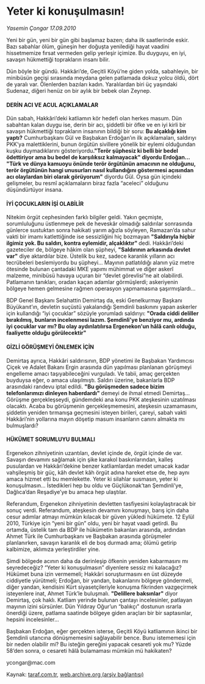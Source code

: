 # Yeter ki konuşulmasın!

*Yasemin Çongar 17.09.2010*

<div class="yazi"><p>Yeni bir gün, yeni bir gün gibi başlamaz bazen; daha ilk saatlerinde eskir. Bazı sabahlar ölüm, güneşin her doğuşta yenilediği hayat vaadini hissetmemize fırsat vermeden gelip yerleşir içimize. Bu duyguyu, en iyi, savaşın hükmettiği toprakların insanı bilir.</p>
<p>Dün böyle bir gündü. Hakkâri’de, Geçitli Köyü’ne giden yolda, sabahleyin, bir minibüsün geçişi sırasında meydana gelen patlamada dokuz yolcu öldü, dört de yaralı var. Ölenlerden bazıları kadın. Yaralılardan biri üç yaşındaki Sudenaz, diğeri henüz on bir aylık bir bebek olan Zeynep.</p>
<h4>DERİN ACI VE ACUL AÇIKLAMALAR</h4>
<p>Dün sabah, Hakkâri’deki katliamın kör hedefi olan herkes masum. Dün sabahtan kalan duygu ise, derin bir acı, şiddetli bir öfke ve en iyi kirli bir savaşın hükmettiği toprakların insanının bildiği bir soru: <b>Bu alçaklığı kim yaptı?</b> Cumhurbaşkanı Gül ve Başbakan Erdoğan’ın ilk açıklamaları, saldırıyı PKK’ya malettiklerini, bunun örgütün sivillere yönelik bir eylemi olduğundan kuşku duymadıklarını gösteriyordu<b>."Terör şüphesiz ki belli bir bedel ödettiriyor ama bu bedel de karşılıksız kalmayacak" diyordu Erdoğan... "Türk ve dünya kamuoyu önünde terör örgütünün amacının ne olduğunu, terör örgütünün hangi unusurları nasıl kullandığını göstermesi açısından acı olaylardan biri olarak görüyorum"</b> diyordu Gül. Oysa gün içindeki gelişmeler, bu resmî açıklamaların biraz fazla “aceleci” olduğunu düşündürtüyor insana.</p>
<h4>İYİ ÇOCUKLARIN İŞİ OLABİLİR</h4>
<p>Nitekim örgüt cephesinden farklı bilgiler geldi. Yakın geçmişte, sorumluluğunu üstlenmeye pek de heveskâr olmadığı saldırılar sonrasında günlerce sustuktan sonra hakikati yarım ağızla söyleyen, Ramazan’da sahur vakti bir imamı katlettiğinde ise sessizliğini hiç bozmayan <b>"Saldırıyla hiçbir ilgimiz yok. Bu saldırı, kontra eylemidir, alçaklıktır" </b>dedi. Hakkâri’deki gazeteciler de, bölgeye hâkim olan şüpheyi, <b>"Saldırının arkasında devlet var"</b> diye aktardılar bize. Üstelik bu kez, sadece karanlık yılların acı tecrübeleri beslemiyordu bu şüpheyi... Mayının patlatıldığı alanın yüz metre ötesinde bulunan çantadaki MKE yapımı mühimmat ve diğer askerî malzeme, minibüsü havaya uçuran bir “devlet görevlisi”ne ait olabilirdi. Patlamanın tanıkları, oradan kaçan adamlar görmüşlerdi; askeriyenin bölgeye hemen gelmesine rağmen operasyon yapmamasına şaşırmışlardı...</p>
<p>BDP Genel Başkanı Selahattin Demirtaş da, eski Genelkurmay Başkanı Büyükanıt’ın, devletin suçüstü yakalandığı Şemdinli baskınını yapan askerler için kullandığı “iyi çocuklar” sözüyle yorumladı saldırıyı: <b>"Orada ciddi deliller bırakılmış, bunların incelenmesi lazım. Şemdinli'ye benziyor mu, ardında iyi çocuklar var mı? Bu olay aydınlatılırsa Ergenekon'un hâlâ canlı olduğu, faaliyette olduğu görülecektir"</b></p>
<h4>GİZLİ GÖRÜŞMEYİ ÖNLEMEK İÇİN</h4>
<p>Demirtaş ayrıca, Hakkâri saldırısının, BDP yönetimi ile Başbakan Yardımcısı Çiçek ve Adalet Bakanı Ergin arasında dün yapılması planlanan görüşmeyi engelleme amacı taşıyabileceğini vurguladı. Ve tabii, amaç gerçekten buyduysa eğer, o amaca ulaşılmıştı. Saldırı üzerine, bakanlarla BDP arasındaki randevu iptal edildi. <b>"Bu görüşmeden sadece bizim telefonlarımızı dinleyen haberdardı" </b>demeyi de ihmal etmedi Demirtaş... Görüşme gerçekleşseydi, gündemdeki ana konu PKK ateşkesinin uzatılması olacaktı. Acaba bu görüşmenin gerçekleşmemesini, ateşkesin uzamamasını, şiddetin yeniden tırmanışa geçmesini isteyen birileri, çareyi, sabah vakti Hakkâri’nin yollarına mayın döşetip masum insanların canını almakta mı bulmuşlardı?</p>
<h4>HÜKÜMET SORUMLUYU BULMALI</h4>
<p>Ergenekon zihniyetinin uzantıları, devlet içinde de, örgüt içinde de var. Savaşın devamını sağlamak için şike karakol baskınlarından, kalleş pusulardan ve Hakkâri’dekine benzer katliamlardan medet umacak kadar vahşileşmiş bir güç, kâh devlet kâh örgüt adına hareket etse de, hep aynı amaca hizmet etti bu memlekette. Yeter ki silahlar susmasın, yeter ki konuşulmasın... İstedikleri hep bu oldu ve Güçlükonak’tan Şemdinli’ye, Dağlıca’dan Reşadiye’ye bu amaca hep ulaştılar.</p>
<p>Referandum, Ergenekon zihniyetinin devletten tasfiyesini kolaylaştıracak bir sonuç verdi. Referandum, ateşkesin devamını konuşmayı, barış için daha cesur adımlar atmayı mümkün kılacak bir güven yükledi hükümete. 12 Eylül 2010, Türkiye için “yeni bir gün” oldu, yeni bir hayat vaadi getirdi. Bu ortamda, üstelik tam da BDP ile hükümetin bakanları arasında, ardından Ahmet Türk ile Cumhurbaşkanı ve Başbakan arasında görüşmeler planlanırken, savaşın karanlık eli de boş durmadı ama; ölümü getirip kalbimize, aklımıza yerleştirdiler yine.</p>
<p>Şimdi bölgede acının daha da derinleşip öfkenin yeniden kabarmasını mı seyredeceğiz? “Yeter ki konuşulmasın” diyenlere sessiz mi kalacağız? Hükümet buna izin vermemeli; Hakkâri soruşturmasını en üst düzeyde ciddiyetle yürütmeli; Erdoğan, bir yandan, bakanlarını bölgeye göndermeli, diğer yandan, kendisini Kürt siyasetçileriyle konuşma fikrinden vazgeçirmek isteyenlere inat, Ahmet Türk’le buluşmalı. <b>"Delillere baksınlar"</b> diyor Demirtaş, çok haklı. Katliam yerinde bulunan çantayı incelesinler, patlayan mayının izini sürsünler. Dün Yıldıray Oğur’un “balıkçı” dostunun ısrarla önerdiği üzere, patlama saatinde bölgeye giden araçları bir bir saptasınlar, hepsini incelesinler...</p>
<p>Başbakan Erdoğan, eğer gerçekten isterse, Geçitli Köyü katliamının ikinci bir Şemdinli utancına dönüşmemesini sağlayabilir bence. Bunu istememesi için bir neden olabilir mi? Bu isteğin gereğini yapacak cesareti yok mu? Yüzde 58’den sonra, o cesareti hâlâ bulamaması mümkün mü hakikaten?</p>
<p>ycongar@mac.com</p></div>

Kaynak: [taraf.com.tr](http://www.taraf.com.tr:80/yasemin-congar/makale-yeter-ki-konusulmasin.htm), [web.archive.org (arşiv bağlantısı)](http://web.archive.org/web/20100920135027/http://www.taraf.com.tr:80/yasemin-congar/makale-yeter-ki-konusulmasin.htm)
